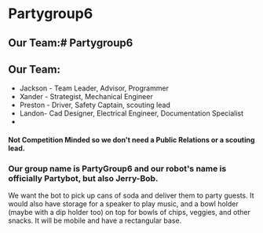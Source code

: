 # Partygroup6

## Our Team:# Partygroup6

## Our Team:
* Jackson - Team Leader, Advisor, Programmer
* Xander - Strategist, Mechanical Engineer
* Preston - Driver, Safety Captain, scouting lead
* Landon- Cad Designer, Electrical Engineer, Documentation Specialist
* 
#### Not Competition Minded so we don't need a Public Relations or a scouting lead.

### Our group name is PartyGroup6 and our robot's name is officially Partybot, but also Jerry-Bob.

We want the bot to pick up cans of soda and deliver them to party guests. It would also have storage for a speaker to play music, and a bowl holder (maybe with a dip holder too) on top for bowls of chips, veggies, and other snacks. It will be mobile and have a rectangular base.
